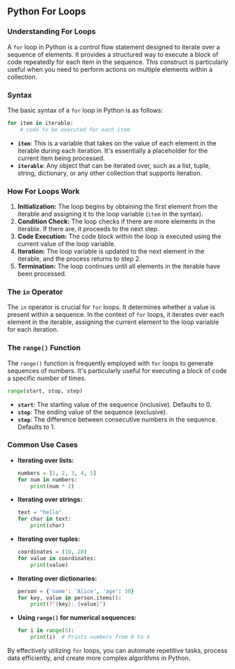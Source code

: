 ## Python For Loops

### Understanding For Loops

A `for` loop in Python is a control flow statement designed to iterate over a sequence of elements. It provides a structured way to execute a block of code repeatedly for each item in the sequence. This construct is particularly useful when you need to perform actions on multiple elements within a collection.

### Syntax

The basic syntax of a `for` loop in Python is as follows:

```python
for item in iterable:
    # code to be executed for each item
```

* **`item`**: This is a variable that takes on the value of each element in the iterable during each iteration. It's essentially a placeholder for the current item being processed.
* **`iterable`**: Any object that can be iterated over, such as a list, tuple, string, dictionary, or any other collection that supports iteration.

### How For Loops Work

1. **Initialization:** The loop begins by obtaining the first element from the iterable and assigning it to the loop variable (`item` in the syntax).
2. **Condition Check:** The loop checks if there are more elements in the iterable. If there are, it proceeds to the next step.
3. **Code Execution:** The code block within the loop is executed using the current value of the loop variable.
4. **Iteration:** The loop variable is updated to the next element in the iterable, and the process returns to step 2.
5. **Termination:** The loop continues until all elements in the iterable have been processed.

### The `in` Operator

The `in` operator is crucial for `for` loops. It determines whether a value is present within a sequence. In the context of `for` loops, it iterates over each element in the iterable, assigning the current element to the loop variable for each iteration.

### The `range()` Function

The `range()` function is frequently employed with `for` loops to generate sequences of numbers. It's particularly useful for executing a block of code a specific number of times. 

```python
range(start, stop, step)
```

* **`start`**: The starting value of the sequence (inclusive). Defaults to 0.
* **`stop`**: The ending value of the sequence (exclusive).
* **`step`**: The difference between consecutive numbers in the sequence. Defaults to 1.

### Common Use Cases

* **Iterating over lists:**
  ```python
  numbers = [1, 2, 3, 4, 5]
  for num in numbers:
      print(num * 2)
  ```
* **Iterating over strings:**
  ```python
  text = "hello"
  for char in text:
      print(char)
  ```
* **Iterating over tuples:**
  ```python
  coordinates = (10, 20)
  for value in coordinates:
      print(value)
  ```
* **Iterating over dictionaries:**
  ```python
  person = {'name': 'Alice', 'age': 30}
  for key, value in person.items():
      print(f"{key}: {value}")
  ```
* **Using `range()` for numerical sequences:**
  ```python
  for i in range(5):
      print(i)  # Prints numbers from 0 to 4
  ```

By effectively utilizing `for` loops, you can automate repetitive tasks, process data efficiently, and create more complex algorithms in Python.
 
